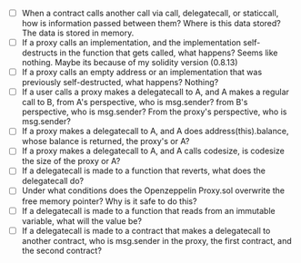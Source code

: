 - [ ]  When a contract calls another call via call, delegatecall, or staticcall, how is information passed between them? Where is this data stored? The data is stored in memory.
- [ ]  If a proxy calls an implementation, and the implementation self-destructs in the function that gets called, what happens? Seems like nothing. Maybe its because of my solidity version (0.8.13)
- [ ]  If a proxy calls an empty address or an implementation that was previously self-destructed, what happens? Nothing?
- [ ]  If a user calls a proxy makes a delegatecall to A, and A makes a regular call to B, from A's perspective, who is msg.sender? from B's perspective, who is msg.sender? From the proxy's perspective, who is msg.sender?
- [ ]  If a proxy makes a delegatecall to A, and A does address(this).balance, whose balance is returned, the proxy's or A?
- [ ]  If a proxy makes a delegatecall to A, and A calls codesize, is codesize the size of the proxy or A?
- [ ]  If a delegatecall is made to a function that reverts, what does the delegatecall do?
- [ ]  Under what conditions does the Openzeppelin Proxy.sol overwrite the free memory pointer? Why is it safe to do this?
- [ ]  If a delegatecall is made to a function that reads from an immutable variable, what will the value be?
- [ ]  If a delegatecall is made to a contract that makes a delegatecall to another contract, who is msg.sender in the proxy, the first contract, and the second contract?